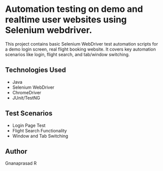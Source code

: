 # Automation testing on demo and realtime user websites using Selenium webdriver.

This project contains basic Selenium WebDriver test automation scripts for a demo login screen, real flight booking website. It covers key automation scenarios like login, flight search, and tab/window switching.

## Technologies Used
- Java
- Selenium WebDriver
- ChromeDriver
- JUnit/TestNG

## Test Scenarios
- Login Page Test
- Flight Search Functionality
- Window and Tab Switching

## Author
Gnanaprasad R
